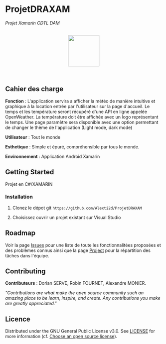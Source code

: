 # ProjetDRAXAM
<i>Projet Xamarin CDTL DAM</i>
<br/><br/>
<p align="center">
<img width="100" src="https://images-na.ssl-images-amazon.com/images/I/61nuuPxUvaL.png">
</p>
<br/>

## Cahier des charge 

<b>Fonction</b> : L'application servira a afficher la météo de manière intuitive et graphique à la location entrée par l'utilisateur sur la page d'accueil.
Le temps et les température seront récupéré d'une API en ligne appelée OpenWeather.
La température doit être affichée avec un logo représentant le temps.
Une page paramètre sera disponible avec une option permettant de changer le thème de l'application (Light mode, dark mode)

<b>Utilisateur</b> : Tout le monde

<b>Esthetique</b> : Simple et épuré, compréhensible par tous le monde.

<b>Environnement</b> : Application Android Xamarin


## Getting Started

Projet en C#/XAMARIN

### Installation
1. Clonez le dépot git ```https://github.com/Alexti2d/ProjetDRAXAM```

2. Choisissez ouvrir un projet existant sur Visual Studio

## Roadmap
Voir la page [Issues](https://github.com/FournetRobin/ProjetDRAXAM/issues) pour une liste de toute les fonctionnalitées proposées et des problèmes connus ainsi que la page 
[Project](https://github.com/FournetRobin/ProjetDRAXAM/projects/1) pour la répartition des tâches dans l'équipe.

## Contributing
<b>Contributeurs</b> : Dorian SERVE, Robin FOURNET, Alexandre MONIER.

<i>"Contributions are what make the open source community such an amazing place to be learn, inspire, and create. Any contributions you make are greatly appreciated."</i>

## Licence
Distributed under the GNU General Public License v3.0. See [LICENSE]() for more information (cf. [Choose an open source license](https://choosealicense.com/)).

<br/>
